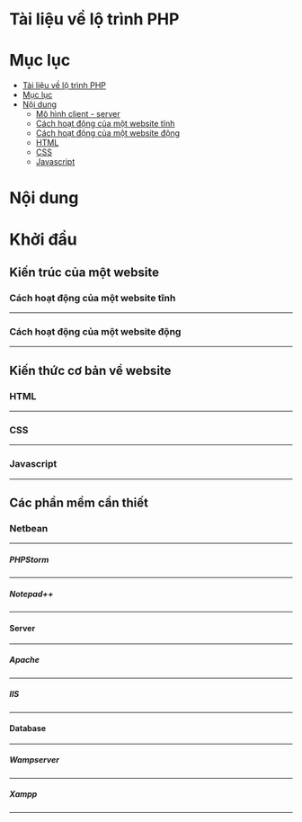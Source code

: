 Tài liệu về lộ trình PHP
==================


Mục lục
======
<!--ts-->
  - [Tài liệu về lộ trình PHP](#tài-liệu-về-lộ-trình-php)
  - [Mục lục](#mục-lục)
  - [Nội dung](#nội-dung)
	  - [Mô hình client - server](#mô-hình-client---server)
	  - [Cách hoạt động của một website tĩnh](#cách-hoạt-động-của-một-website-tĩnh)
	  - [Cách hoạt động của một website động](#cách-hoạt-động-của-một-website-động)
	  - [HTML](#html)
	  - [CSS](#css)
	  - [Javascript](#javascript)
<!--te-->


Nội dung
=======

# Khởi đầu

## Kiến trúc của một website
###  Cách hoạt động của một website tĩnh
-----------------------------------------------------------

### Cách hoạt động của một website động
-----------------------------------------------------


## Kiến thức cơ bản về website
### HTML
---------------

### CSS
-----------

### Javascript
------------------



## Các phần mềm cần thiết
### Netbean
----------------

##### PHPStorm
----------------

##### Notepad++
----------------

#### Server
---------------
##### Apache
---------------
##### IIS
----------------

#### Database
------------------

##### Wampserver
-------------------

##### Xampp
----------------
<!--stackedit_data:
eyJoaXN0b3J5IjpbMTE0NDAxMzEwMiwtNjMyNzMzMzgzXX0=
-->